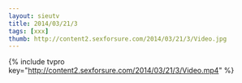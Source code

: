 ```yaml
--- 
layout: sieutv
title: 2014/03/21/3
tags: [xxx]
thumb: http://content2.sexforsure.com/2014/03/21/3/Video.jpg
---
```

{% include tvpro key="http://content2.sexforsure.com/2014/03/21/3/Video.mp4" %} 
